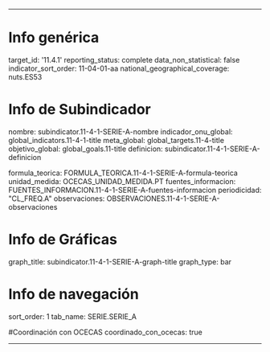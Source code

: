 ---

# Info genérica
target_id: '11.4.1'
reporting_status: complete
data_non_statistical: false
indicator_sort_order: 11-04-01-aa
national_geographical_coverage: nuts.ES53

# Info de Subindicador
nombre: subindicator.11-4-1-SERIE-A-nombre
indicador_onu_global: global_indicators.11-4-1-title
meta_global: global_targets.11-4-title
objetivo_global: global_goals.11-title
definicion: subindicator.11-4-1-SERIE-A-definicion

formula_teorica: FORMULA_TEORICA.11-4-1-SERIE-A-formula-teorica
unidad_medida: OCECAS_UNIDAD_MEDIDA.PT
fuentes_informacion: FUENTES_INFORMACION.11-4-1-SERIE-A-fuentes-informacion
periodicidad: "CL_FREQ.A"
observaciones: OBSERVACIONES.11-4-1-SERIE-A-observaciones

# Info de Gráficas
graph_title: subindicator.11-4-1-SERIE-A-graph-title
graph_type: bar

# Info de navegación
sort_order: 1
tab_name: SERIE.SERIE_A

#Coordinación con OCECAS
coordinado_con_ocecas: true

---